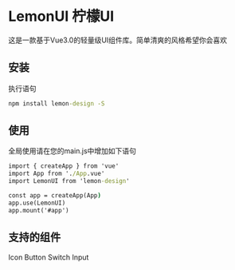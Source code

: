 # LemonUI 柠檬UI

这是一款基于Vue3.0的轻量级UI组件库。简单清爽的风格希望你会喜欢

## 安装

执行语句

```cmd
npm install lemon-design -S
```

## 使用

全局使用请在您的main.js中增加如下语句

```cmd
import { createApp } from 'vue'
import App from './App.vue'
import LemonUI from 'lemon-design'

const app = createApp(App)
app.use(LemonUI)
app.mount('#app')
```

## 支持的组件

Icon
Button
Switch
Input

